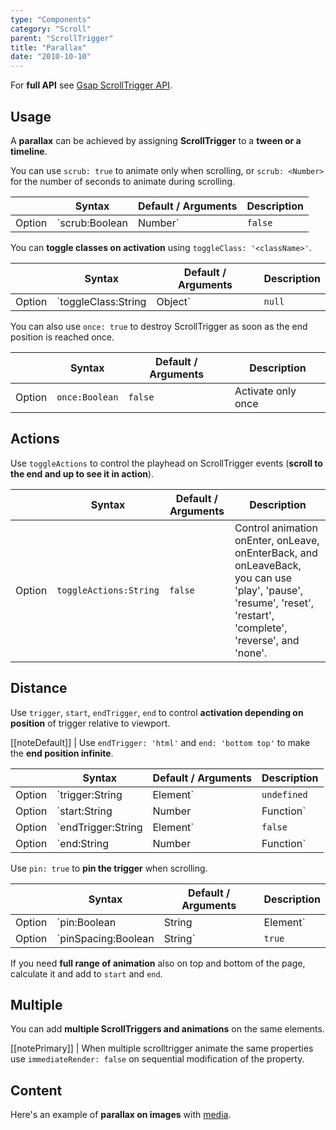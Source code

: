 ```yaml
---
type: "Components"
category: "Scroll"
parent: "ScrollTrigger"
title: "Parallax"
date: "2010-10-10"
---
```


For **full API** see [Gsap ScrollTrigger API](https://greensock.com/docs/v3/Plugins/ScrollTrigger).

## Usage

A **parallax** can be achieved by assigning **ScrollTrigger** to a **tween or a timeline**.

You can use `scrub: true` to animate only when scrolling, or `scrub: <Number>` for the number of seconds to animate during scrolling.

<div class="xt-overflow-sub overflow-y-hidden overflow-x-scroll my-5 xt-my-auto w-full">

|                         | Syntax                                    | Default / Arguments                       | Description                   |
| ----------------------- | ----------------------------------------- | ----------------------------- | ----------------------------- |
| Option                  | `scrub:Boolean|Number`                          | `false`        | Scrub the animation           |

</div>

<demo>
  <div class="gatsby_demo_item" data-iframe="demos/components/scroll-trigger/parallax"></div>
</demo>

You can **toggle classes on activation** using `toggleClass: '<className>'`.

<div class="xt-overflow-sub overflow-y-hidden overflow-x-scroll my-5 xt-my-auto w-full">

|                         | Syntax                                    | Default / Arguments                       | Description                   |
| ----------------------- | ----------------------------------------- | ----------------------------- | ----------------------------- |
| Option                  | `toggleClass:String|Object`                          | `null`        | Toggle class with ScrollTrigger activation/deactivation             |

</div>

You can also use `once: true` to destroy ScrollTrigger as soon as the end position is reached once.

<div class="xt-overflow-sub overflow-y-hidden overflow-x-scroll my-5 xt-my-auto w-full">

|                         | Syntax                                    | Default / Arguments                       | Description                   |
| ----------------------- | ----------------------------------------- | ----------------------------- | ----------------------------- |
| Option                  | `once:Boolean`                          | `false`        | Activate only once             |

</div>

## Actions

Use `toggleActions` to control the playhead on ScrollTrigger events (**scroll to the end and up to see it in action**).

<div class="xt-overflow-sub overflow-y-hidden overflow-x-scroll my-5 xt-my-auto w-full">

|                         | Syntax                                    | Default / Arguments                       | Description                   |
| ----------------------- | ----------------------------------------- | ----------------------------- | ----------------------------- |
| Option                  | `toggleActions:String`                          | `false`        | Control animation onEnter, onLeave, onEnterBack, and onLeaveBack, you can use 'play', 'pause', 'resume', 'reset', 'restart', 'complete', 'reverse', and 'none'.           |

</div>

<demo>
  <div class="gatsby_demo_item" data-iframe="demos/components/scroll-trigger/parallax-actions"></div>
</demo>

## Distance

Use `trigger`, `start`, `endTrigger`, `end` to control **activation depending on position** of trigger relative to viewport.

[[noteDefault]]
| Use `endTrigger: 'html'` and `end: 'bottom top'` to make the **end position infinite**.

<div class="xt-overflow-sub overflow-y-hidden overflow-x-scroll my-5 xt-my-auto w-full">

|                         | Syntax                                    | Default / Arguments                       | Description                   |
| ----------------------- | ----------------------------------------- | ----------------------------- | ----------------------------- |
| Option                  | `trigger:String|Element`                          | `undefined`        | Scroll trigger           |
| Option                  | `start:String|Number|Function`                          | `'top bottom'`        | Start position: first argument is for trigger second argument is for scroller            |
| Option                  | `endTrigger:String|Element`                          | `false`        | End trigger           |
| Option                  | `end:String|Number|Function`                          | `'bottom top'`        | End position: first argument is for endTrigger second argument is for scroller            |

</div>

Use `pin: true` to **pin the trigger** when scrolling.

<div class="xt-overflow-sub overflow-y-hidden overflow-x-scroll my-5 xt-my-auto w-full">

|                         | Syntax                                    | Default / Arguments                       | Description                   |
| ----------------------- | ----------------------------------------- | ----------------------------- | ----------------------------- |
| Option                  | `pin:Boolean|String|Element`                          | `false`        | **Pin the trigger** when scrolling           |
| Option                  | `pinSpacing:Boolean|String`                          | `true`        | Add **distance spacing** for the pinned element            |

</div>

<demo>
  <div class="gatsby_demo_item" data-iframe="demos/components/scroll-trigger/parallax-pin"></div>
</demo>

If you need **full range of animation** also on top and bottom of the page, calculate it and add to `start` and `end`.

<demo>
  <div class="gatsby_demo_item" data-iframe="demos/components/scroll-trigger/parallax-range"></div>
</demo>

## Multiple

You can add **multiple ScrollTriggers and animations** on the same elements.

[[notePrimary]]
| When multiple scrolltrigger animate the same properties use `immediateRender: false` on sequential modification of the property.

<demo>
  <div class="gatsby_demo_item" data-iframe="demos/components/scroll-trigger/parallax-multiple"></div>
</demo>

## Content

Here's an example of **parallax on images** with [media](/components/media).

<demo>
  <div class="gatsby_demo_item" data-iframe="demos/components/scroll-trigger/parallax-image"></div>
</demo>
